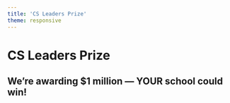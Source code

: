 ```yaml
---
title: 'CS Leaders Prize'
theme: responsive
---
```


# CS Leaders Prize

## We’re awarding $1 million — YOUR school could win!
